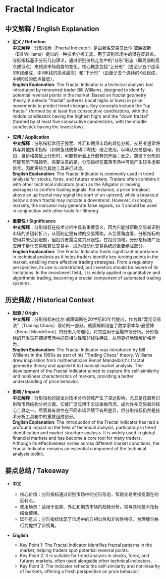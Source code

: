 # Fractal Indicator

## 中文解释 / English Explanation

* **定义 / Definition**  
  **中文解释**：分形指标（Fractal Indicator）是由著名交易员比尔·威廉姆斯（Bill Williams）提出的一种技术分析工具，用于识别市场中的潜在反转点。分形指标基于分形几何理论，通过识别价格走势中的“分形”形态（即局部的高点或低点）来预测市场趋势的变化。核心概念包括“上分形”（由至少五个连续的K线组成，中间K线的高点最高）和“下分形”（由至少五个连续的K线组成，中间K线的低点最低）。  
  **English Explanation**: The Fractal Indicator is a technical analysis tool introduced by renowned trader Bill Williams, designed to identify potential reversal points in the market. Based on fractal geometry theory, it detects "fractal" patterns (local highs or lows) in price movements to predict trend changes. Key concepts include the "up fractal" (formed by at least five consecutive candlesticks, with the middle candlestick having the highest high) and the "down fractal" (formed by at least five consecutive candlesticks, with the middle candlestick having the lowest low).

* **应用 / Application**  
  **中文解释**：分形指标常用于股票、外汇和期货市场的趋势分析。交易者通常将其与其他技术指标（如鳄鱼线或移动平均线）结合使用，以确认交易信号。例如，当价格突破上分形时，可能预示着上升趋势的开始；反之，突破下分形则可能预示下降趋势。需要注意的是，分形指标在震荡市场中可能产生较多虚假信号，因此需结合其他工具进行过滤。  
  **English Explanation**: The Fractal Indicator is commonly used in trend analysis for stocks, forex, and futures markets. Traders often combine it with other technical indicators (such as the Alligator or moving averages) to confirm trading signals. For instance, a price breakout above an up fractal may signal the start of an uptrend, while a breakout below a down fractal may indicate a downtrend. However, in choppy markets, the indicator may generate false signals, so it should be used in conjunction with other tools for filtering.

* **重要性 / Significance**  
  **中文解释**：分形指标在技术分析中具有重要意义，因为它能够帮助交易者识别市场的关键转折点，从而制定更有效的交易策略。从监管角度看，分形指标的使用并未受到限制，但投资者需注意其局限性。在投资领域，分形指标被广泛应用于量化交易和算法交易中，成为自动化交易系统的重要组成部分。  
  **English Explanation**: The Fractal Indicator holds significant importance in technical analysis as it helps traders identify key turning points in the market, enabling more effective trading strategies. From a regulatory perspective, its use is unrestricted, but investors should be aware of its limitations. In the investment field, it is widely applied in quantitative and algorithmic trading, becoming a crucial component of automated trading systems.

## 历史典故 / Historical Context

* **起源 / Origin**  
  **中文解释**：分形指标由比尔·威廉姆斯在20世纪90年代提出，作为其“混沌交易法”（Trading Chaos）理论的一部分。威廉姆斯借鉴了数学家本华·曼德博（Benoit Mandelbrot）的分形几何理论，将其应用于金融市场分析。分形指标的开发旨在捕捉市场中的自相似性和非线性特征，从而更好地理解价格行为。  
  **English Explanation**: The Fractal Indicator was introduced by Bill Williams in the 1990s as part of his "Trading Chaos" theory. Williams drew inspiration from mathematician Benoit Mandelbrot's fractal geometry theory and applied it to financial market analysis. The development of the Fractal Indicator aimed to capture the self-similarity and nonlinear characteristics of markets, providing a better understanding of price behavior.

* **影响 / Impact**  
  **中文解释**：分形指标的提出对技术分析领域产生了深远影响，尤其是在趋势识别和市场结构分析方面。它被广泛应用于全球金融市场，成为许多交易者的核心工具之一。尽管其有效性在不同市场环境下有所差异，但分形指标仍然是技术分析工具箱中的重要组成部分。  
  **English Explanation**: The introduction of the Fractal Indicator has had a profound impact on the field of technical analysis, particularly in trend identification and market structure analysis. It is widely used in global financial markets and has become a core tool for many traders. Although its effectiveness varies across different market conditions, the Fractal Indicator remains an essential component of the technical analysis toolkit.

## 要点总结 / Takeaway

* **中文**  
  - 核心价值：分形指标通过识别市场中的分形形态，帮助交易者捕捉潜在的反转点。  
  - 使用场景：适用于股票、外汇和期货市场的趋势分析，常与其他技术指标结合使用。  
  - 延伸意义：分形指标体现了市场中的自相似性和非线性特征，为理解价格行为提供了新视角。  

* **English**  
  - Key Point 1: The Fractal Indicator identifies fractal patterns in the market, helping traders spot potential reversal points.  
  - Key Point 2: It is suitable for trend analysis in stocks, forex, and futures markets, often used alongside other technical indicators.  
  - Key Point 3: The indicator reflects the self-similarity and nonlinearity of markets, offering a fresh perspective on price behavior.